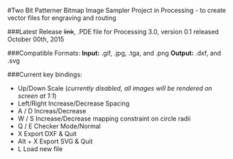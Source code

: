 #Two Bit Patterner
Bitmap Image Sampler Project in Processing - to create vector files for engraving and routing

###Latest Release
~~link~~, .PDE file for Processing 3.0, version 0.1 released October 00th, 2015

###Compatible Formats:
**Input:** .gif, .jpg, .tga, and .png
**Output:** .dxf, and .svg

###Current key bindings:

- Up/Down           Scale (*currently disabled, all images will be rendered on screen at 1:1*)
- Left/Right        Increase/Decrease Spacing
- A / D             Increas/Decrease 
- W / S             Increase/Decrease mapping constraint on circle radii
- Q / E             Checker Mode/Normal
- X                 Export DXF & Quit
- Alt + X           Export SVG & Quit
- L                 Load new file
